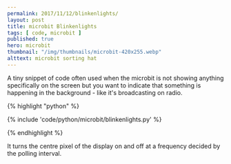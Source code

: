 ```yaml
---
permalink: 2017/11/12/blinkenlights/
layout: post
title: microbit Blinkenlights
tags: [ code, microbit ]
published: true
hero: microbit
thumbnail: "/img/thumbnails/microbit-420x255.webp"
alttext: microbit sorting hat
---
```


A tiny snippet of code often used when the microbit is not showing anything
specifically on the screen but you want to indicate that something is happening
in the background - like it's broadcasting on radio.

{% highlight "python" %}

{% include 'code/python/microbit/blinkenlights.py' %}

{% endhighlight %}

It turns the centre pixel of the display on and off at a frequency decided by the polling interval. 
